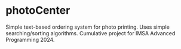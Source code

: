 # photoCenter
Simple text-based ordering system for photo printing. Uses simple searching/sorting algorithms. Cumulative project for IMSA Advanced Programming 2024.
